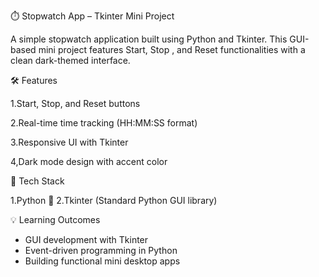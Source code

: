 ⏱️ Stopwatch App – Tkinter Mini Project

A simple stopwatch application built using Python and Tkinter.
This GUI-based mini project features Start, Stop , and Reset functionalities with a clean dark-themed interface.

🛠️ Features

1.Start, Stop, and Reset buttons

2.Real-time time tracking (HH\:MM\:SS format)

3.Responsive UI with Tkinter

4,Dark mode design with accent color

📌 Tech Stack

1.Python 🐍
2.Tkinter (Standard Python GUI library)

💡 Learning Outcomes

* GUI development with Tkinter
* Event-driven programming in Python
* Building functional mini desktop apps
